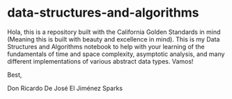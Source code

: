 # data-structures-and-algorithms
Hola, this is a repository built with the California Golden Standards in mind (Meaning this is built with beauty and excellence in mind). This is my Data Structures and Algorithms notebook to help with your learning of the fundamentals of time and space complexity, asymptotic analysis, and many different implementations of various abstract data types. Vamos! 

Best, 

Don Ricardo De José El Jiménez Sparks
